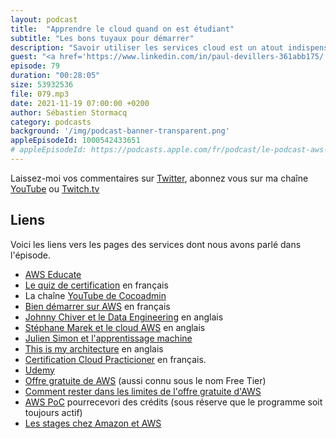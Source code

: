 ```yaml
---
layout: podcast
title:  "Apprendre le cloud quand on est étudiant"
subtitle: "Les bons tuyaux pour démarrer"
description: "Savoir utiliser les services cloud est un atout indispensable aujourd'hui sur le marché du travail. Comment peux-t-on apprendre sans se ruiner quand on est étudiant?  Paul était étudiant en stage chez AWS France quand je lui ai demandé quels sont les trucs et astuces qu'il peut partager. Depuis, il travaille avec nous, dans les équipes de Professional Services :-)"
guest: "<a href='https://www.linkedin.com/in/paul-devillers-361abb175/'>Paul Villers</a>, Cloud Consultant, AWS."
episode: 79
duration: "00:28:05"
size: 53932536
file: 079.mp3
date: 2021-11-19 07:00:00 +0200
author: Sébastien Stormacq
category: podcasts
background: '/img/podcast-banner-transparent.png'
appleEpisodeId: 1000542433651
# appleEpisodeId: https://podcasts.apple.com/fr/podcast/le-podcast-aws-en-français/id1452118442
---
```


Laissez-moi vos commentaires sur [Twitter](https://twitter.com/sebsto), abonnez vous sur ma chaîne [YouTube](https://www.youtube.com/sebsto) ou [Twitch.tv](https://www.twitch.tv/sebAWS)

## Liens

Voici les liens vers les pages des services dont nous avons parlé dans l'épisode.

- [AWS Educate](https://aws.amazon.com/education/awseducate/)
- [Le quiz de certification](https://www.youtube.com/playlist?list=PLZ_TUMnTqfu8d-49JNxwwjAH5rbSpmyiX) en français
- La chaîne [YouTube de Cocoadmin](https://www.youtube.com/channel/UCVRJ6D343dX-x730MRP8tNw)
- [Bien démarrer sur AWS](https://stormacq.com/2020/08/31/bien-demarrer.html) en français
- [Johnny Chiver et le Data Engineering](https://www.youtube.com/channel/UC1IDyL-bHNBW9fosTXHOYLw) en anglais
- [Stéphane Marek et le cloud AWS](https://www.youtube.com/channel/UCGWZY-0pONnKmF98dhZy9CQ) en anglais
- [Julien Simon et l'apprentissage machine](https://www.youtube.com/watch?v=ZZ2PyBzngtY)
- [This is my architecture](https://aws.amazon.com/architecture/this-is-my-architecture/) en anglais 
- [Certification Cloud Practicioner](https://aws.amazon.com/fr/certification/certified-cloud-practitioner/?nc1=h_ls) en français.
- [Udemy](http://udemy.com)
- [Offre gratuite de AWS](https://aws.amazon.com/fr/free/) (aussi connu sous le nom Free Tier)
- [Comment rester dans les limites de l'offre gratuite d'AWS](https://www.youtube.com/watch?v=qbxUI3TxFA4)
- [AWS PoC](https://aws.amazon.com/fr/solutionspace/security-analytics-with-palo-alto-networks-and-splunk/get-started/) pourrecevori des crédits (sous réserve que le programme soit toujours actif)
- [Les stages chez Amazon et AWS](https://www.amazon.jobs/fr/teams/internships-for-students )